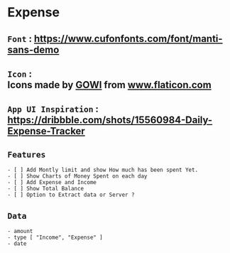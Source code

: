 # Expense

## `Font` : https://www.cufonfonts.com/font/manti-sans-demo

## `Icon` : <div>Icons made by <a href="https://www.flaticon.com/authors/gowi" title="GOWI">GOWI</a> from <a href="https://www.flaticon.com/" title="Flaticon">www.flaticon.com</a></div>

## `App UI Inspiration` : https://dribbble.com/shots/15560984-Daily-Expense-Tracker

## `Features`

    - [ ] Add Montly limit and show How much has been spent Yet.
    - [ ] Show Charts of Money Spent on each day
    - [ ] Add Expense and Income
    - [ ] Show Total Balance
    - [ ] Option to Extract data or Server ?

## `Data`

    - amount
    - type [ "Income", "Expense" ]
    - date
